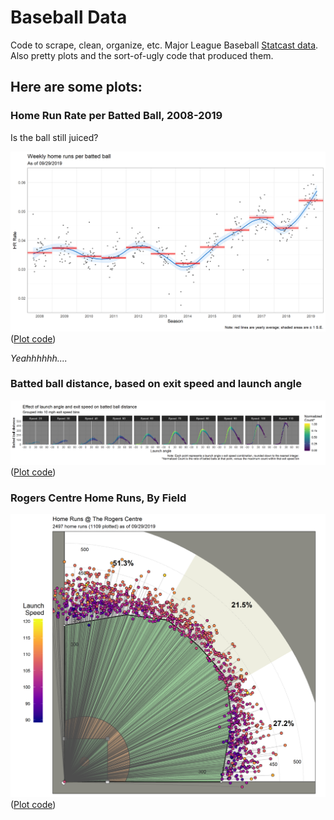 # Baseball Data
Code to scrape, clean, organize, etc. Major League Baseball [Statcast data](https://baseballsavant.mlb.com/statcast_search). Also pretty plots and the sort-of-ugly code that produced them.

## Here are some plots:

### Home Run Rate per Batted Ball, 2008-2019

Is the ball still juiced?

![Home Run Rate per Batted Ball, 2008-2019](/plots/home_run_rate_bb_2008_2019.png)
([Plot code](/code/model_and_plot_code/home_run_plots.R))

*Yeahhhhhh....*

### Batted ball distance, based on exit speed and launch angle

![Batted ball distance, based on exit speed and launch angle](/plots/angle_x_distance_plot.png)
([Plot code](/code/model_and_plot_code/visualizing_distance_for_every_speed_x_angle.R))

### Rogers Centre Home Runs, By Field

![Rogers Centre Home Runs, By Field](/plots/Rogers_Centre_Home_Runs_By_Field.png)
([Plot code](/code/model_and_plot_code/rogers_centre_home_runs.R))
